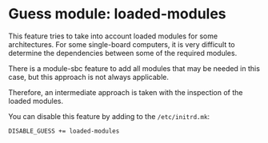 # Guess module: loaded-modules

This feature tries to take into account loaded modules for some architectures.
For some single-board computers, it is very difficult to determine the
dependencies between some of the required modules.

There is a module-sbc feature to add all modules that may be needed in this
case, but this approach is not always applicable.

Therefore, an intermediate approach is taken with the inspection of the loaded
modules.

You can disable this feature by adding to the `/etc/initrd.mk`:
```
DISABLE_GUESS += loaded-modules
```
